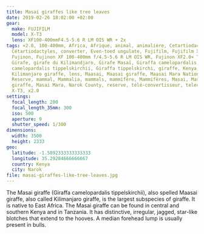 ```yaml
---
title: Masai giraffes like tree leaves
date: 2019-02-26 18:02:00 +02:00
gear:
  make: FUJIFILM
  model: X-T3
  lens: XF100-400mmF4.5-5.6 R LM OIS WR + 2x
tags: ×2.0, 100-400mm, Africa, Afrique, animal, animalière, Cetartiodactyla,
  Cétartiodactyles, converter, Even-toed ungulate, Fujifilm, Fujifilm X-T3,
  Fujinon, Fujinon XF 100-400mm f/4.5-5.6 R LM OIS WR, Fujinon XF2.0× TC WR,
  Girafe, girafe du Kilimandjaro, Girafe Masaï, Giraffa camelopardalis, Giraffa
  camelopardalis tippelskirchii, Giraffa tippelskirchi, giraffe, Kenya,
  Kilimanjaro giraffe, lens, Maasai, Maasai giraffe, Maasai Mara National
  Reserve, mammal, Mammalia, mammals, mammifère, Mammifères, Masai, Masai
  giraffe, Masai Mara, Narok County, reserve, télé-convertisseur, teleconverter,
  X-T3, x2.0
settings:
  focal_length: 200
  focal_length_35mm: 300
  iso: 500
  aperture: 9
  shutter_speed: 1/300
dimensions:
  width: 3500
  height: 2333
geo:
  latitude: -1.5892333333333333
  longitude: 35.29284666666667
  country: Kenya
  city: Narok
file: masai-giraffes-like-tree-leaves.jpg
---
```


The Masai giraffe (Giraffa camelopardalis tippelskirchii), also spelled Maasai giraffe, also called Kilimanjaro giraffe, is the largest subspecies of giraffe. It is native to East Africa. The Masai giraffe can be found in central and southern Kenya and in Tanzania. It has distinctive, irregular, jagged, star-like blotches that extend to the hooves. A median forehead lump is usually present in bulls.
